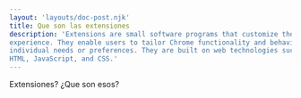 ```yaml
---
layout: 'layouts/doc-post.njk'
title: Que son las extensiones
description: 'Extensions are small software programs that customize the browsing
experience. They enable users to tailor Chrome functionality and behavior to
individual needs or preferences. They are built on web technologies such as
HTML, JavaScript, and CSS.'
---
```


Extensiones? ¿Que son esos?